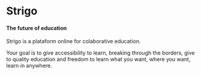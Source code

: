 

<html>
 <h1> Strigo </h1>
 <h4> The future of education</h4>
 
 <p> Strigo is a plataform online for colaborative education.
 </p>
 <p> Your goal is to give accessibility to learn, breaking through the borders, give to quality education and freedom to learn what you want, where you want, learn in anywhere.
 </p>
 
</html>
